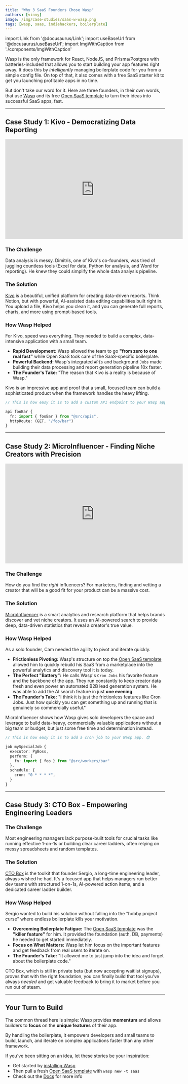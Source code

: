 ```yaml
---
title: "Why 3 SaaS Founders Chose Wasp"
authors: [vinny]
image: /img/case-studies/saas-w-wasp.png
tags: [wasp, saas, indiehackers, boilerplate]
---
```


import Link from '@docusaurus/Link';
import useBaseUrl from '@docusaurus/useBaseUrl';
import ImgWithCaption from './components/ImgWithCaption'

Wasp is the only framework for React, NodeJS, and Prisma/Postgres with batteries-included that allows you to start building your app features right away. It does this by *intelligently* managing boilerplate code for you from a simple config file. On top of that, it also comes with a free SaaS starter kit to get you launching profitable apps in no time.

But don't take our word for it. Here are three founders, in their own words, that use [Wasp](https://wasp.sh/) and its free [Open SaaS template](https://opensaas.sh) to turn their ideas into successful SaaS apps, fast. 

---

## Case Study 1: Kivo - Democratizing Data Reporting

<iframe width="560" height="315" src="https://www.youtube.com/embed/R4xZIax9Gac?si=Qk-_OzCLocwai5yW" title="YouTube video player" frameborder="0" allow="accelerometer; autoplay; clipboard-write; encrypted-media; gyroscope; picture-in-picture; web-share" referrerpolicy="strict-origin-when-cross-origin" allowfullscreen></iframe>

### The Challenge
Data analysis is messy. Dimitris, one of Kivo's co-founders, was tired of juggling countless tools (Excel for data, Python for analysis, and Word for reporting). He knew they could simplify the whole data analysis pipeline.

### The Solution
[Kivo](httpss://kivo.com) is a beautiful, unified platform for creating data-driven reports. Think Notion, but with powerful, AI-assisted data editing capabilities built right in. You upload a file, Kivo helps you clean it, and you can generate full reports, charts, and more using prompt-based tools.

### How Wasp Helped
For Kivo, speed was everything. They needed to build a complex, data-intensive application with a small team.

-   **Rapid Development:** Wasp allowed the team to go **"from zero to one real fast"** while Open SaaS took care of the SaaS-specific boilerplate.
-   **Powerful Backend:** Wasp's integrated `APIs` and background `Jobs` made building their data processing and report generation pipeline 10x faster.
-   **The Founder's Take:** "The reason that Kivo is a reality is because of Wasp."

Kivo is an impressive app and proof that a small, focused team can build a sophisticated product when the framework handles the heavy lifting.

```ts
// This is how easy it is to add a custom API endpoint to your Wasp app. 😎

api fooBar { 
  fn: import { fooBar } from "@src/apis",
  httpRoute: (GET, "/foo/bar")
}
```

---

## Case Study 2: MicroInfluencer - Finding Niche Creators with Precision

<iframe width="560" height="315" src="https://www.youtube.com/embed/Oa88FJZGOPA?si=mT1i_Ofc1_JF3deq" title="YouTube video player" frameborder="0" allow="accelerometer; autoplay; clipboard-write; encrypted-media; gyroscope; picture-in-picture; web-share" referrerpolicy="strict-origin-when-cross-origin" allowfullscreen></iframe>

### The Challenge
How do you find the *right* influencers? For marketers, finding and vetting a creator that will be a good fit for your product can be a massive cost.

### The Solution
[MicroInfluencer](https://microinfluencer.club/) is a smart analytics and research platform that helps brands discover and vet niche creators. It uses an AI-powered search to provide deep, data-driven statistics that reveal a creator's true value.

### How Wasp Helped
As a solo founder, Cam needed the agility to pivot and iterate quickly.

-   **Frictionless Pivoting:** Wasp's structure on top the [Open SaaS template](https://opensaas.sh) allowed him to quickly rebuild his SaaS from a marketplace into the powerful analytics and discovery tool it is today.
-   **The Perfect "Battery":** He calls Wasp's `Cron Jobs` his favorite feature and the backbone of the app. They run constantly to keep creator data fresh and even power an automated B2B lead generation system. He was able to add the AI search feature in just **one evening**.
-   **The Founder's Take:** "I think it is just the frictionless features like Cron Jobs. Just how quickly you can get something up and running that is genuinely so commercially useful."

MicroInfluencer shows how Wasp gives solo developers the space and leverage to build data-heavy, commercially valuable applications without a big team or budget, but just some free time and determination instead.

```ts
// This is how easy it is to add a cron job to your Wasp app. 😎

job mySpecialJob {
  executor: PgBoss,
  perform: {
    fn: import { foo } from "@src/workers/bar"
  },
  schedule: {
    cron: "0 * * * *",
  }
}
```

---

## Case Study 3: CTO Box - Empowering Engineering Leaders

<ImgWithCaption source="/img/case-studies/ctobox.png" alt="CTO Box" caption="CTO Box" />

### The Challenge
Most engineering managers lack purpose-built tools for crucial tasks like running effective 1-on-1s or building clear career ladders, often relying on messy spreadsheets and random templates.

### The Solution
[CTO Box](https://ctobox.sergiovisinoni.com/) is the toolkit that founder Sergio, a long-time engineering leader, always wished he had. It's a focused app that helps managers run better dev teams with structured 1-on-1s, AI-powered action items, and a dedicated career ladder builder.

### How Wasp Helped
Sergio wanted to build his solution without falling into the "hobby project curse" where endless boilerplate kills your motivation.

-   **Overcoming Boilerplate Fatigue:** The [Open SaaS template](https://opensaas.sh) was the **"killer feature"** for him. It provided the foundation (auth, DB, payments) he needed to get started immediately.
-   **Focus on What Matters:** Wasp let him focus on the important features and get feedback from real users to iterate on.
-   **The Founder's Take:** "It allowed me to just jump into the idea and forget about the boilerplate code."

CTO Box, which is still in private beta (but now accepting waitlist signups), proves that with the right foundation, you can finally build that tool you've always *needed* and get valuable feedback to bring it to market before you run out of steam.

---

## Your Turn to Build

The common thread here is simple: Wasp provides **momentum** and allows builders to **focus** on the **unique features** of their app. 

By handling the boilerplate, it empowers developers and small teams to build, launch, and iterate on complex applications faster than any other framework.

If you've been sitting on an idea, let these stories be your inspiration:

- Get started by [installing Wasp](https://wasp.sh/docs/quick-start)
- Then pull a fresh [Open SaaS template](https://opensaas.sh) with `wasp new -t saas`
- Check out the [Docs](https://docs.opensaas.sh) for more info